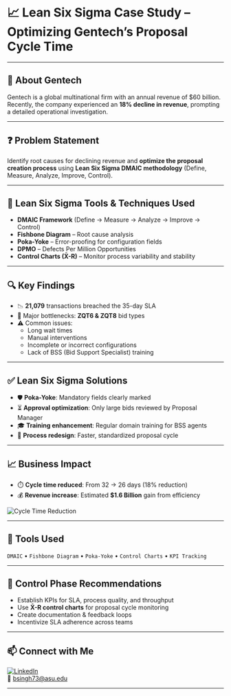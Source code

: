 # 📈 Lean Six Sigma Case Study – Optimizing Gentech’s Proposal Cycle Time

---

## 🏢 About Gentech

Gentech is a global multinational firm with an annual revenue of $60 billion. Recently, the company experienced an **18% decline in revenue**, prompting a detailed operational investigation.

---

## ❓ Problem Statement

Identify root causes for declining revenue and **optimize the proposal creation process** using **Lean Six Sigma DMAIC methodology** (Define, Measure, Analyze, Improve, Control).

---

## 🧠 Lean Six Sigma Tools & Techniques Used

* **DMAIC Framework** (Define → Measure → Analyze → Improve → Control)
* **Fishbone Diagram** – Root cause analysis
* **Poka-Yoke** – Error-proofing for configuration fields
* **DPMO** – Defects Per Million Opportunities
* **Control Charts (X̄-R)** – Monitor process variability and stability

---

## 🔍 Key Findings

* 📉 **21,079** transactions breached the 35-day SLA
* 🔎 Major bottlenecks: **ZQT6 & ZQT8** bid types
* ⚠️ Common issues:
  * Long wait times
  * Manual interventions
  * Incomplete or incorrect configurations
  * Lack of BSS (Bid Support Specialist) training

---

## ✅ Lean Six Sigma Solutions

* 🛡️ **Poka-Yoke**: Mandatory fields clearly marked
* ⏳ **Approval optimization**: Only large bids reviewed by Proposal Manager
* 🎓 **Training enhancement**: Regular domain training for BSS agents
* 🔁 **Process redesign**: Faster, standardized proposal cycle

---

## 📈 Business Impact

* ⏱️ **Cycle time reduced**: From 32 → 26 days (18% reduction)
* 💰 **Revenue increase**: Estimated **$1.6 Billion** gain from efficiency

![Cycle Time Reduction](cycle_time_reduction_chart.png)

---

## 🧰 Tools Used

`DMAIC` • `Fishbone Diagram` • `Poka-Yoke` • `Control Charts` • `KPI Tracking`

---

## 📌 Control Phase Recommendations

* Establish KPIs for SLA, process quality, and throughput
* Use **X̄-R control charts** for proposal cycle monitoring
* Create documentation & feedback loops
* Incentivize SLA adherence across teams

---

## 📫 Connect with Me

[![LinkedIn](https://img.shields.io/badge/LinkedIn-bsingh27-blue)](https://linkedin.com/in/bsingh27)  
📧 [bsingh73@asu.edu](mailto:bsingh73@asu.edu)

---
